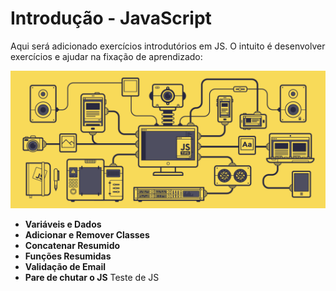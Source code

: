 <h1>Introdução - JavaScript</h1>

<p>Aqui será adicionado exercícios introdutórios em JS.
O intuito é desenvolver exercícios e ajudar na fixação de aprendizado:</p>

![javascript](https://github.com/reprograma/On3-javascript/blob/master/images/javascript.gif)

<ul>
  <li><b>Variáveis e Dados</b></li>
  <li><b>Adicionar e Remover Classes</b></li>
  <li><b>Concatenar Resumido</b></li>
  <li><b>Funções Resumidas</b></li>
  <li><b>Validação de Email</b></li>
  <li><b>Pare de chutar o JS</b>
   <lo>Teste de JS</lo>
  </li>
 
  
</ul>
